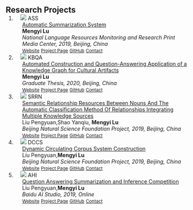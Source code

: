 <h2 id="publications" style="margin: 2px 0px -15px;">Research Projects</h2>

<div class="publications">
<ol class="bibliography">

<li>
<div class="pub-row">

  <div class="col-sm-3 abbr" style="position: relative;padding-right: 15px;padding-left: 15px;">
    <img src="assets/img/OCS.png" class="teaser img-fluid z-depth-1">
    <abbr class="badge">ASS</abbr>
  </div>

  <div class="col-sm-9" style="position: relative;padding-right: 15px;padding-left: 20px;">
    <div class="title"><a href="https://americanhealth.jhu.edu/open-case-studies" target="_blank">Automatic Summarization System</a></div>
    <div class="author"><strong>Mengyi Lu</strong> </div>
    <div class="periodical"><em>National Language Resources Monitoring and Research Print Media Center, 2019, Beijing, China</em></div>
    <div class="links">
      <a href="https://cnlr.blcu.edu.cn/" class="btn btn-sm z-depth-0" role="button" target="_blank" style="font-size:12px;">Website</a>
      <a href="https://github.com/lulumengyi/Automatic-Summarization-System" class="btn btn-sm z-depth-0" role="button" target="_blank" style="font-size:12px;">Project Page</a>
      <a href="https://github.com/lulumengyi/Automatic-Summarization-System" class="btn btn-sm z-depth-0" role="button" target="_blank" style="font-size:12px;">GitHub</a>
      <a href="" class="btn btn-sm z-depth-0" role="button" target="_blank" style="font-size:12px;">Contact</a>
    </div>
  </div>
</div>
</li>

<li>
<div class="pub-row">

  <div class="col-sm-3 abbr" style="position: relative;padding-right: 15px;padding-left: 15px;">
    <img src="assets/img/OCS.png" class="teaser img-fluid z-depth-1">
    <abbr class="badge">KBQA</abbr>
  </div>

  <div class="col-sm-9" style="position: relative;padding-right: 15px;padding-left: 20px;">
    <div class="title"><a href="https://americanhealth.jhu.edu/open-case-studies" target="_blank">Automated Construction and Question-Answering Application of a Knowledge Graph for Cultural Artifacts</a></div>
    <div class="author"><strong>Mengyi Lu</strong> </div>
    <div class="periodical"><em>Graduate Thesis, 2020, Beijing, China</em></div>
    <div class="links">
      <a href="" class="btn btn-sm z-depth-0" role="button" target="_blank" style="font-size:12px;">Website</a>
      <a href="https://github.com/lulumengyi/Automated-Construction-and-Question-Answering-Application-of-a-Knowledge-Graph-for-Culture" class="btn btn-sm z-depth-0" role="button" target="_blank" style="font-size:12px;">Project Page</a>
      <a href="https://github.com/lulumengyi/Automated-Construction-and-Question-Answering-Application-of-a-Knowledge-Graph-for-Culture" class="btn btn-sm z-depth-0" role="button" target="_blank" style="font-size:12px;">GitHub</a>
      <a href="" class="btn btn-sm z-depth-0" role="button" target="_blank" style="font-size:12px;">Contact</a>
    </div>
  </div>
</div>
</li>

<li>
<div class="pub-row">

  <div class="col-sm-3 abbr" style="position: relative;padding-right: 15px;padding-left: 15px;">
    <img src="assets/img/OCS.png" class="teaser img-fluid z-depth-1">
    <abbr class="badge">SRRN</abbr>
  </div>

  <div class="col-sm-9" style="position: relative;padding-right: 15px;padding-left: 20px;">
    <div class="title"><a href="https://americanhealth.jhu.edu/open-case-studies" target="_blank">Semantic Relationship Resources Between Nouns And The Automatic Classification Method Of Relationships Integrating Multiple Knowledge Sources</a></div>
    <div class="author">Liu Pengyuan,Shao Yanqiu, <strong>Mengyi Lu</strong> </div>
    <div class="periodical"><em>Beijing Natural Science Foundation Project, 2019, Beijing, China</em></div>
    <div class="links">
      <a href="https://faculty.blcu.edu.cn/liupengyuan/zh_CN/kyxm/179488/content/30191.htm#kyxm" class="btn btn-sm z-depth-0" role="button" target="_blank" style="font-size:12px;">Website</a>
      <a href="" class="btn btn-sm z-depth-0" role="button" target="_blank" style="font-size:12px;">Project Page</a>
      <a href="" class="btn btn-sm z-depth-0" role="button" target="_blank" style="font-size:12px;">GitHub</a>
      <a href="" class="btn btn-sm z-depth-0" role="button" target="_blank" style="font-size:12px;">Contact</a>
    </div>
  </div>
</div>
</li>

<li>
<div class="pub-row">

  <div class="col-sm-3 abbr" style="position: relative;padding-right: 15px;padding-left: 15px;">
    <img src="assets/img/OCS.png" class="teaser img-fluid z-depth-1">
    <abbr class="badge">DCCS</abbr>
  </div>

  <div class="col-sm-9" style="position: relative;padding-right: 15px;padding-left: 20px;">
    <div class="title"><a href="https://americanhealth.jhu.edu/open-case-studies" target="_blank">Dynamic Circulating Corpus System Construction</a></div>
    <div class="author">Liu Pengyuan,<strong>Mengyi Lu</strong> </div>
    <div class="periodical"><em>Beijing Natural Science Foundation Project, 2019, Beijing, China</em></div>
    <div class="links">
      <a href="https://blcuicall.org/papers/dcc2.0_slides.pdf" class="btn btn-sm z-depth-0" role="button" target="_blank" style="font-size:12px;">Website</a>
      <a href="" class="btn btn-sm z-depth-0" role="button" target="_blank" style="font-size:12px;">Project Page</a>
      <a href="" class="btn btn-sm z-depth-0" role="button" target="_blank" style="font-size:12px;">GitHub</a>
      <a href="" class="btn btn-sm z-depth-0" role="button" target="_blank" style="font-size:12px;">Contact</a>
    </div>
  </div>
</div>
</li>

<li>
<div class="pub-row">

  <div class="col-sm-3 abbr" style="position: relative;padding-right: 15px;padding-left: 15px;">
    <img src="assets/img/OCS.png" class="teaser img-fluid z-depth-1">
    <abbr class="badge">AHI</abbr>
  </div>

  <div class="col-sm-9" style="position: relative;padding-right: 15px;padding-left: 20px;">
    <div class="title"><a href="" target="_blank">Question Answering Summarization and Inference Competition</a></div>
    <div class="author">Liu Pengyuan,<strong>Mengyi Lu</strong> </div>
    <div class="periodical"><em>Baidu AI Studio, 2019, Online</em></div>
    <div class="links">
      <a href="" class="btn btn-sm z-depth-0" role="button" target="_blank" style="font-size:12px;">Website</a>
      <a href="" class="btn btn-sm z-depth-0" role="button" target="_blank" style="font-size:12px;">Project Page</a>
      <a href="" class="btn btn-sm z-depth-0" role="button" target="_blank" style="font-size:12px;">GitHub</a>
      <a href="" class="btn btn-sm z-depth-0" role="button" target="_blank" style="font-size:12px;">Contact</a>
    </div>
  </div>
</div>
</li>
  
  
<br>

</ol>
</div>
